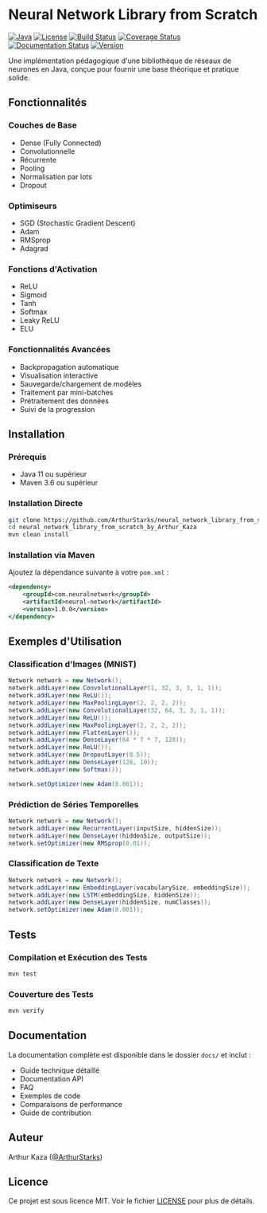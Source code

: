 # Neural Network Library from Scratch

[![Java](https://img.shields.io/badge/Java-11-red.svg)](https://www.oracle.com/java/)
[![License](https://img.shields.io/badge/License-MIT-green.svg)](LICENSE)
[![Build Status](https://github.com/ArthurStarks/neural_network_library_from_scratch_by_Arthur_Kaza/workflows/CI/badge.svg)](https://github.com/ArthurStarks/neural_network_library_from_scratch_by_Arthur_Kaza/actions)
[![Coverage Status](https://codecov.io/gh/ArthurStarks/neural_network_library_from_scratch_by_Arthur_Kaza/branch/master/graph/badge.svg)](https://codecov.io/gh/ArthurStarks/neural_network_library_from_scratch_by_Arthur_Kaza)
[![Documentation Status](https://readthedocs.org/projects/neural-network-from-scratch/badge/?version=latest)](https://neural-network-from-scratch.readthedocs.io/en/latest/?badge=latest)
[![Version](https://img.shields.io/badge/version-1.0.0-blue.svg)](https://github.com/ArthurStarks/neural_network_library_from_scratch_by_Arthur_Kaza/releases)

Une implémentation pédagogique d'une bibliothèque de réseaux de neurones en Java, conçue pour fournir une base théorique et pratique solide.

## Fonctionnalités

### Couches de Base
- Dense (Fully Connected)
- Convolutionnelle
- Récurrente
- Pooling
- Normalisation par lots
- Dropout

### Optimiseurs
- SGD (Stochastic Gradient Descent)
- Adam
- RMSprop
- Adagrad

### Fonctions d'Activation
- ReLU
- Sigmoid
- Tanh
- Softmax
- Leaky ReLU
- ELU

### Fonctionnalités Avancées
- Backpropagation automatique
- Visualisation interactive
- Sauvegarde/chargement de modèles
- Traitement par mini-batches
- Prétraitement des données
- Suivi de la progression

## Installation

### Prérequis
- Java 11 ou supérieur
- Maven 3.6 ou supérieur

### Installation Directe
```bash
git clone https://github.com/ArthurStarks/neural_network_library_from_scratch_by_Arthur_Kaza.git
cd neural_network_library_from_scratch_by_Arthur_Kaza
mvn clean install
```

### Installation via Maven
Ajoutez la dépendance suivante à votre `pom.xml` :
```xml
<dependency>
    <groupId>com.neuralnetwork</groupId>
    <artifactId>neural-network</artifactId>
    <version>1.0.0</version>
</dependency>
```

## Exemples d'Utilisation

### Classification d'Images (MNIST)
```java
Network network = new Network();
network.addLayer(new ConvolutionalLayer(1, 32, 3, 3, 1, 1));
network.addLayer(new ReLU());
network.addLayer(new MaxPoolingLayer(2, 2, 2, 2));
network.addLayer(new ConvolutionalLayer(32, 64, 3, 3, 1, 1));
network.addLayer(new ReLU());
network.addLayer(new MaxPoolingLayer(2, 2, 2, 2));
network.addLayer(new FlattenLayer());
network.addLayer(new DenseLayer(64 * 7 * 7, 128));
network.addLayer(new ReLU());
network.addLayer(new DropoutLayer(0.5));
network.addLayer(new DenseLayer(128, 10));
network.addLayer(new Softmax());

network.setOptimizer(new Adam(0.001));
```

### Prédiction de Séries Temporelles
```java
Network network = new Network();
network.addLayer(new RecurrentLayer(inputSize, hiddenSize));
network.addLayer(new DenseLayer(hiddenSize, outputSize));
network.setOptimizer(new RMSprop(0.01));
```

### Classification de Texte
```java
Network network = new Network();
network.addLayer(new EmbeddingLayer(vocabularySize, embeddingSize));
network.addLayer(new LSTM(embeddingSize, hiddenSize));
network.addLayer(new DenseLayer(hiddenSize, numClasses));
network.setOptimizer(new Adam(0.001));
```

## Tests

### Compilation et Exécution des Tests
```bash
mvn test
```

### Couverture des Tests
```bash
mvn verify
```

## Documentation

La documentation complète est disponible dans le dossier `docs/` et inclut :
- Guide technique détaillé
- Documentation API
- FAQ
- Exemples de code
- Comparaisons de performance
- Guide de contribution

## Auteur

Arthur Kaza ([@ArthurStarks](https://github.com/ArthurStarks))

## Licence

Ce projet est sous licence MIT. Voir le fichier [LICENSE](LICENSE) pour plus de détails. 